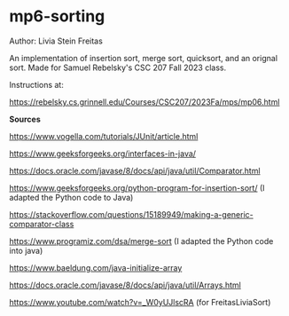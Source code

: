 # mp6-sorting

Author: Livia Stein Freitas

An implementation of insertion sort, merge sort, quicksort, and an orignal sort. Made for Samuel Rebelsky's CSC 207 Fall 2023 class.

Instructions at:

https://rebelsky.cs.grinnell.edu/Courses/CSC207/2023Fa/mps/mp06.html 

**Sources**


https://www.vogella.com/tutorials/JUnit/article.html

https://www.geeksforgeeks.org/interfaces-in-java/

https://docs.oracle.com/javase/8/docs/api/java/util/Comparator.html

https://www.geeksforgeeks.org/python-program-for-insertion-sort/ (I adapted the Python code to Java)

https://stackoverflow.com/questions/15189949/making-a-generic-comparator-class

https://www.programiz.com/dsa/merge-sort (I adapted the Python code into java)

https://www.baeldung.com/java-initialize-array

https://docs.oracle.com/javase/8/docs/api/java/util/Arrays.html

https://www.youtube.com/watch?v=_W0yUJlscRA (for FreitasLiviaSort)
